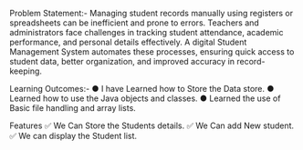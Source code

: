 Problem Statement:-
Managing student records manually using registers or spreadsheets can be inefficient and
prone to errors. Teachers and administrators face challenges in tracking student attendance,
academic performance, and personal details effectively. A digital Student Management
System automates these processes, ensuring quick access to student data, better organization,
and improved accuracy in record-keeping.

Learning Outcomes:-
● I have Learned how to Store the Data store.
● Learned how to use the Java objects and classes.
● Learned the use of Basic file handling and array lists.


Features
✅ We Can Store the Students details.
✅ We Can add New student. 
✅ We can display the Student list.
